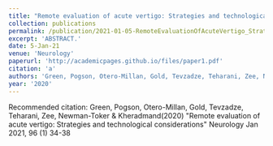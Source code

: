 ```yaml
---
title: "Remote evaluation of acute vertigo: Strategies and technological considerations"
collection: publications
permalink: /publication/2021-01-05-RemoteEvaluationOfAcuteVertigo_StrategiesAndTechnologicalConsid
excerpt: 'ABSTRACT.'
date: 5-Jan-21
venue: 'Neurology'
paperurl: 'http://academicpages.github.io/files/paper1.pdf'
citation: 'a'
authors: 'Green, Pogson, Otero-Millan, Gold, Tevzadze, Teharani, Zee, Newman-Toker & Kheradmand'
year: '2020'
---
```


Recommended citation: Green, Pogson, Otero-Millan, Gold, Tevzadze, Teharani, Zee, Newman-Toker & Kheradmand(2020) "Remote evaluation of acute vertigo: Strategies and technological considerations" Neurology Jan 2021, 96 (1) 34-38

